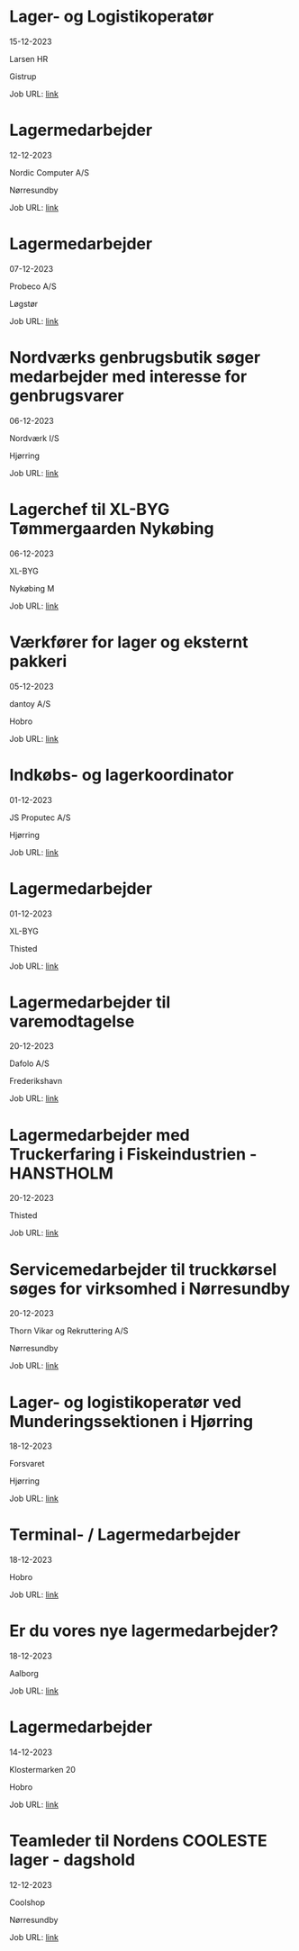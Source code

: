 # Lager- og Logistikoperatør
15-12-2023

Larsen HR

Gistrup

Job URL: [link](https://candidate.hr-manager.net/ApplicationInit.aspx?cid=2279&ProjectId=143642&DepartmentId=18989&MediaId=4614)


# Lagermedarbejder
12-12-2023

Nordic Computer A/S

Nørresundby

Job URL: [link](https://www.jobindex.dk/jobannonce/493806/lagermedarbejder)


# Lagermedarbejder
07-12-2023

Probeco A/S

Løgstør

Job URL: [link](https://www.jobindex.dk/jobannonce/497648/lagermedarbejder)


# Nordværks genbrugsbutik søger medarbejder med interesse for genbrugsvarer
06-12-2023

Nordværk I/S

Hjørring

Job URL: [link](https://candidate.hr-manager.net/ApplicationInit.aspx?cid=2768&ProjectId=143602&DepartmentId=18961&MediaId=4629)


# Lagerchef til XL-BYG Tømmergaarden Nykøbing
06-12-2023

XL-BYG

Nykøbing M

Job URL: [link](https://app.elvium.com/da/positions/24072/job_posting?referer_host=www.jobindex.dk)


# Værkfører for lager og eksternt pakkeri
05-12-2023

dantoy A/S

Hobro

Job URL: [link](https://www.jobindex.dk/jobannonce/497399/vaerkfoerer-for-lager-og-eksternt-pakkeri)


# Indkøbs- og lagerkoordinator
01-12-2023

JS Proputec A/S

Hjørring

Job URL: [link](https://www.jobindex.dk/jobannonce/497102/indkoebs-og-lagerkoordinator)


# Lagermedarbejder
01-12-2023

XL-BYG

Thisted

Job URL: [link](https://app.elvium.com/da/positions/24017/job_posting?referer_host=www.jobindex.dk)


# Lagermedarbejder til varemodtagelse
20-12-2023

Dafolo A/S

Frederikshavn

Job URL: [link](https://dafolo.dk/lagermedarbejder-til-varemodtagelse.aspx?preview=true)


# Lagermedarbejder med Truckerfaring i Fiskeindustrien - HANSTHOLM
20-12-2023



Thisted

Job URL: [link](https://www.nordjyskejob.dk/resultat/lagermedarbejder-med-truckerfaring-i-fiskeindustrien-hanstholm-lja-85190222.aspx?jobId=LJA-85190222&list=SearchResultsJobsIds&index=12&querydesc=SearchJobQueryDescription&viewedfrom=1)


# Servicemedarbejder til truckkørsel søges for virksomhed i Nørresundby
20-12-2023

Thorn Vikar og Rekruttering A/S

Nørresundby

Job URL: [link](https://www.jobindex.dk/jobannonce/r12168014/servicemedarbejder-til-truckkoersel-soeges-for-virksomhed-i-noerresundby)


# Lager- og logistikoperatør ved Munderingssektionen i Hjørring
18-12-2023

Forsvaret

Hjørring

Job URL: [link](https://karriere.forsvaret.dk/job/opslag/?vacantPositionId=187979&mediaId=4681)


# Terminal- / Lagermedarbejder
18-12-2023



Hobro

Job URL: [link](https://www.jobindex.dk/jobannonce/r12162815/terminal-lagermedarbejder)


# Er du vores nye lagermedarbejder?
18-12-2023



Aalborg

Job URL: [link](https://www.jobindex.dk/jobannonce/r12162075/er-du-vores-nye-lagermedarbejder)


# Lagermedarbejder
14-12-2023

Klostermarken 20

Hobro

Job URL: [link](https://www.jobindex.dk/jobannonce/r12152984/lagermedarbejder)


# Teamleder til Nordens COOLESTE lager - dagshold
12-12-2023

Coolshop

Nørresundby

Job URL: [link](https://www.jobindex.dk/jobannonce/r12147034/teamleder-til-nordens-cooleste-lager-dagshold)


